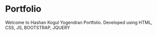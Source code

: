 # Portfolio
Welcome to Hashan Kogul Yogendran Portfolio. Developed using HTML, CSS, JS, BOOTSTRAP, JQUERY
